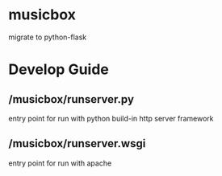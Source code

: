 musicbox
========

migrate to python-flask

Develop Guide
=============

/musicbox/runserver.py
----------------------
entry point for run with python build-in http server framework

/musicbox/runserver.wsgi
------------------------
entry point for run with apache
